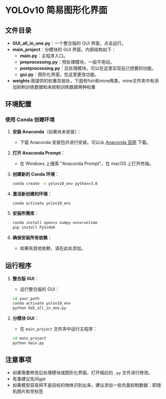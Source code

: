 
# YOLOv10 简易图形化界面

## 文件目录

- **GUI_all_in_one.py**：一个整合版的 GUI 界面，点击运行。
- **main_project**：分模块的 GUI 界面，内部结构如下：
  - **main.py**：主程序入口。
  - **preprocessing.py**：预处理模块，一般不用动。
  - **postprocessing.py**：后处理模块，可以在这里实现自己想要的功能。
  - **gui.py**：图形化界面，在这里更改功能。
- **weights**:我提供的权重存放处，下面有fish和mine两类，mine文件夹中有添加抑制训练数据和未抑制训练数据两种权重

## 环境配置

### 使用 Conda 创建环境

1. **安装 Anaconda**（如果尚未安装）：
   - 下载 Anaconda 安装包并进行安装。可以从 [Anaconda 官网](https://www.anaconda.com/products/distribution#download-section) 下载。

2. **打开 Anaconda Prompt**：
   - 在 Windows 上搜索 "Anaconda Prompt"，在 macOS 上打开终端。

3. **创建新的 Conda 环境**：
   ```bash
   conda create -n yolov10_env python=3.8
   ```

4. **激活新创建的环境**：
   ```bash
   conda activate yolov10_env
   ```

5. **安装所需库**：
   ```bash
   conda install opencv numpy onnxruntime
   pip install PySide6
   ```

6. **确保安装所有依赖**：
   - 如果有其他依赖，请在此处添加。
   
## 运行程序

1. **整合版 GUI**：
   - 运行整合版的 GUI：
   ```bash
   cd your_path
   conda activate yolov10_env
   python GUI_all_in_one.py
   ```

2. **分模块 GUI**：
   - 在 `main_project` 文件夹中运行主程序：
   ```bash
   cd main_project
   python main.py
   ```

## 注意事项


- 如果需要修改后处理模块或图形化界面，打开相应的 `.py` 文件进行修改。
- 有事建议先问gpt
- 如果模型容易把不是目标的物体识别出来，建议添加一些负面抑制数据：即随机图片和空标签
